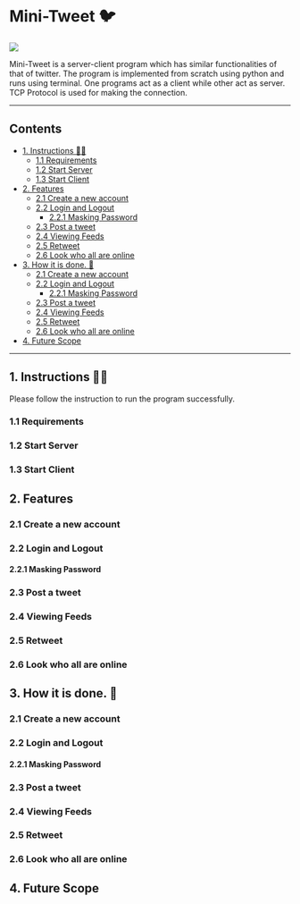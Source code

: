 # Mini-Tweet :bird: <!-- omit in toc -->

![](https://img.shields.io/static/v1?message=Python&logo=python&labelColor=5c5c5c&color=1182c3&logoColor=white&label=Code) 

Mini-Tweet is a server-client program which has similar functionalities of that of twitter. The program is implemented from scratch using python and runs using terminal. One programs act as a client while other act as server. TCP Protocol is used for making the connection.

---

## Contents <!-- omit in toc -->

- [1. Instructions 👨‍🏫](#1-instructions-)
  - [1.1 Requirements](#11-requirements)
  - [1.2 Start Server](#12-start-server)
  - [1.3 Start Client](#13-start-client)
- [2. Features](#2-features)
  - [2.1 Create a new account](#21-create-a-new-account)
  - [2.2 Login and Logout](#22-login-and-logout)
    - [2.2.1 Masking Password](#221-masking-password)
  - [2.3 Post a tweet](#23-post-a-tweet)
  - [2.4 Viewing Feeds](#24-viewing-feeds)
  - [2.5 Retweet](#25-retweet)
  - [2.6 Look who all are online](#26-look-who-all-are-online)
- [3. How it is done. 🤔](#3-how-it-is-done-)
  - [2.1 Create a new account](#21-create-a-new-account-1)
  - [2.2 Login and Logout](#22-login-and-logout-1)
    - [2.2.1 Masking Password](#221-masking-password-1)
  - [2.3 Post a tweet](#23-post-a-tweet-1)
  - [2.4 Viewing Feeds](#24-viewing-feeds-1)
  - [2.5 Retweet](#25-retweet-1)
  - [2.6 Look who all are online](#26-look-who-all-are-online-1)
- [4. Future Scope](#4-future-scope)

---

## 1. Instructions 👨‍🏫

Please follow the instruction to run the program successfully.
### 1.1 Requirements

### 1.2 Start Server
### 1.3 Start Client
## 2. Features
### 2.1 Create a new account
### 2.2 Login and Logout
#### 2.2.1 Masking Password
### 2.3 Post a tweet
### 2.4 Viewing Feeds
### 2.5 Retweet
### 2.6 Look who all are online
## 3. How it is done. 🤔
### 2.1 Create a new account
### 2.2 Login and Logout
#### 2.2.1 Masking Password
### 2.3 Post a tweet
### 2.4 Viewing Feeds
### 2.5 Retweet
### 2.6 Look who all are online
## 4. Future Scope